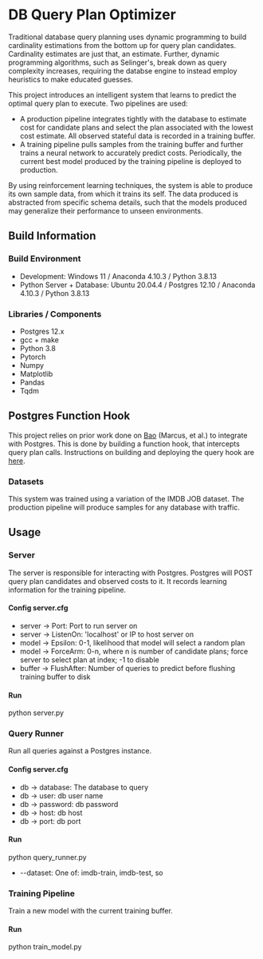 # DB Query Plan Optimizer
Traditional database query planning uses dynamic programming to build cardinality estimations from the bottom up for query plan candidates. Cardinality estimates are just that, an estimate. Further, dynamic programming algorithms, such as Selinger's, break down as query complexity increases, requiring the databse engine to instead employ heuristics to make educated guesses.

This project introduces an intelligent system that learns to predict the optimal query plan to execute. Two pipelines are used:
- A production pipeline integrates tightly with the database to estimate cost for candidate plans and select the plan associated with the lowest cost estimate. All observed stateful data is recorded in a training buffer.
- A training pipeline pulls samples from the training buffer and further trains a neural network to accurately predict costs. Periodically, the current best model produced by the training pipeline is deployed to production.

By using reinforcement learning techniques, the system is able to produce its own sample data, from which it trains its self. The data produced is abstracted from specific schema details, such that the models produced may generalize their performance to unseen environments.

## Build Information

### Build Environment
- Development: Windows 11 / Anaconda 4.10.3 / Python 3.8.13
- Python Server + Database: Ubuntu 20.04.4 / Postgres 12.10 / Anaconda 4.10.3 / Python 3.8.13

### Libraries / Components
- Postgres 12.x
- gcc + make
- Python 3.8
- Pytorch
- Numpy
- Matplotlib
- Pandas
- Tqdm

## Postgres Function Hook
This project relies on prior work done on [Bao](https://dl.acm.org/doi/10.1145/3448016.3452838) (Marcus, et al.) to integrate with Postgres. This is done by building a function hook, that intercepts query plan calls. Instructions on building and deploying the query hook are [here](https://rmarcus.info/bao_docs/tutorial/1_pg_setup.html).

### Datasets
This system was trained using a variation of the IMDB JOB dataset. The production pipeline will produce samples for any database with traffic.

## Usage

### Server
The server is responsible for interacting with Postgres. Postgres will POST query plan candidates and observed costs to it. It records learning information for the training pipeline.

#### Config server.cfg
- server -> Port: Port to run server on
- server -> ListenOn: 'localhost' or IP to host server on
- model -> Epsilon: 0-1, likelihood that model will select a random plan
- model -> ForceArm: 0-n, where n is number of candidate plans; force server to select plan at index; -1 to disable
- buffer -> FlushAfter: Number of queries to predict before flushing training buffer to disk

#### Run
python server.py

### Query Runner
Run all queries against a Postgres instance.

#### Config server.cfg
- db -> database: The database to query
- db -> user: db user name
- db -> password: db password
- db -> host: db host
- db -> port: db port

#### Run
python query_runner.py
- --dataset: One of: imdb-train, imdb-test, so

### Training Pipeline
Train a new model with the current training buffer.

#### Run
python train_model.py